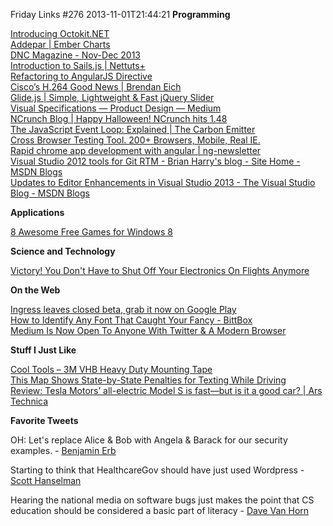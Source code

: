 Friday Links #276
2013-11-01T21:44:21
**Programming**

[Introducing Octokit.NET](http://haacked.com/archive/2013/10/30/introducing-octokit-net.aspx?utm_source=feedburner&utm_medium=feed&utm_campaign=Feed%3A+haacked+%28you%27ve+been+HAACKED%29)  
[Addepar | Ember Charts](http://addepar.github.io/#/ember-charts/overview)  
[DNC Magazine - Nov-Dec 2013](https://s3-ap-southeast-1.amazonaws.com/dncmagazine/Edition9/DNCMagazine-Issue09.pdf)  
[Introduction to Sails.js | Nettuts+](http://net.tutsplus.com/tutorials/javascript-ajax/introduction-to-sails-js/?utm_source=feedburner&utm_medium=feed&utm_campaign=Feed%3A+nettuts+%28Nettuts%2B%29)  
[Refactoring to AngularJS Directive](http://suhairhassan.com/2013/10/21/refactoring-to-angularjs-directive.html?utm_source=javascriptweekly&utm_medium=email#.UnQb6fnEofQ)  
[Cisco’s H.264 Good News | Brendan Eich](https://brendaneich.com/2013/10/ciscos-h-264-good-news/)  
[Glide.js | Simple, Lightweight & Fast jQuery Slider](http://jedrzejchalubek.com/glide/)  
[Visual Specifications — Product Design — Medium](https://medium.com/product-design/1d57822a485f)  
[NCrunch Blog | Happy Halloween! NCrunch hits 1.48](http://blog.ncrunch.net/post/Happy-Halloween!-NCrunch-hits-148.aspx)  
[The JavaScript Event Loop: Explained | The Carbon Emitter](http://blog.carbonfive.com/2013/10/27/the-javascript-event-loop-explained/)  
[Cross Browser Testing Tool. 200+ Browsers, Mobile, Real IE.](http://www.browserstack.com/)  
[Rapid chrome app development with angular | ng-newsletter](http://www.ng-newsletter.com/posts/chrome-apps-on-angular.html?utm_source=ng-newsletter&utm_campaign=2e581c3aec-AngularJS_Newsletter_10_29_1310_29_2013&utm_medium=email&utm_term=0_fa61364f13-2e581c3aec-88880093)  
[Visual Studio 2012 tools for Git RTM - Brian Harry's blog - Site Home - MSDN Blogs](http://blogs.msdn.com/b/bharry/archive/2013/10/30/visual-studio-2012-tools-for-git-rtm.aspx)  
[Updates to Editor Enhancements in Visual Studio 2013 - The Visual Studio Blog - MSDN Blogs](http://blogs.msdn.com/b/visualstudio/archive/2013/10/31/updates-to-editor-enhancements-in-visual-studio-2013.aspx)

**Applications**

[8 Awesome Free Games for Windows 8](http://www.makeuseof.com/tag/8-awesome-free-games-for-windows-8/)

**Science and Technology**

[Victory! You Don't Have to Shut Off Your Electronics On Flights Anymore](http://gizmodo.com/faa-personal-electronics-can-be-safely-used-in-all-pha-1455949764?rev=1383228807&utm_campaign=socialflow_gizmodo_twitter&utm_source=gizmodo_twitter&utm_medium=socialflow)

**On the Web**

[Ingress leaves closed beta, grab it now on Google Play](http://www.androidauthority.com/ingress-leaves-closed-beta-312922/?utm_source=dlvr.it&utm_medium=twitter)  
[How to Identify Any Font That Caught Your Fancy - BittBox](http://www.bittbox.com/fonts/how-to-identify-any-font-that-caught-your-fancy)  
[Medium Is Now Open To Anyone With Twitter & A Modern Browser](http://www.makeuseof.com/tag/medium-is-now-open-to-anyone-with-twitter-a-modern-browser/)

**Stuff I Just Like**

[Cool Tools – 3M VHB Heavy Duty Mounting Tape](http://kk.org/cooltools/archives/13136)  
[This Map Shows State-by-State Penalties for Texting While Driving](http://lifehacker.com/this-map-shows-state-by-state-penalties-for-texting-whi-1453133028)  
[Review: Tesla Motors’ all-electric Model S is fast—but is it a good car? | Ars Technica](http://arstechnica.com/features/2013/10/review-tesla-model-s/)

**Favorite Tweets**

OH: Let's replace Alice & Bob with Angela &amp; Barack for our security examples. - [Benjamin Erb](https://twitter.com/b_erb/status/395881837576196096)

Starting to think that HealthcareGov should have just used Wordpress - [Scott Hanselman](https://twitter.com/shanselman/status/395608486014230528)

Hearing the national media on software bugs just makes the point that CS education should be considered a basic part of literacy - [Dave Van Horn](https://twitter.com/lambda_calculus/status/393776474274025472)

